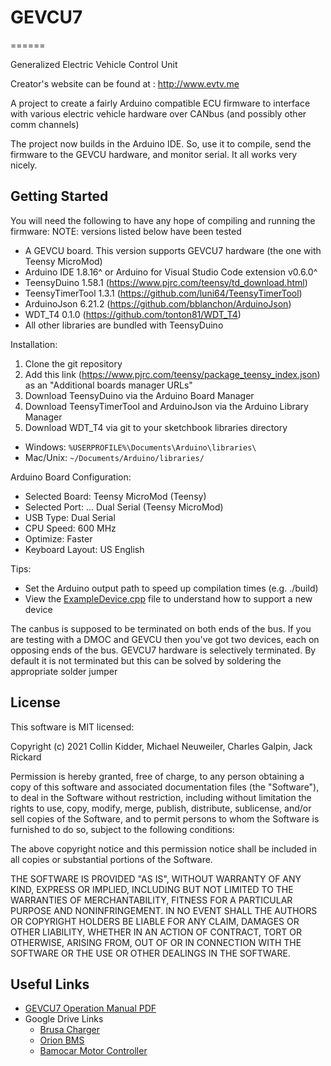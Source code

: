 # GEVCU7
======

Generalized Electric Vehicle Control Unit

Creator's website can be found at : http://www.evtv.me

A project to create a fairly Arduino compatible ECU firmware
to interface with various electric vehicle hardware over CANbus
(and possibly other comm channels)

The project now builds in the Arduino IDE. So, use it to compile, send the firmware to the GEVCU hardware, and monitor serial. It all works very nicely.

## Getting Started
You will need the following to have any hope of compiling and running the firmware:
NOTE: versions listed below have been tested
- A GEVCU board. This version supports GEVCU7 hardware (the one with Teensy MicroMod)
- Arduino IDE 1.8.16^ or Arduino for Visual Studio Code extension v0.6.0^
- TeensyDuino 1.58.1 (https://www.pjrc.com/teensy/td_download.html)
- TeensyTimerTool 1.3.1 (https://github.com/luni64/TeensyTimerTool)
- ArduinoJson 6.21.2 (https://github.com/bblanchon/ArduinoJson)
- WDT_T4 0.1.0 (https://github.com/tonton81/WDT_T4)
- All other libraries are bundled with TeensyDuino

Installation:
1. Clone the git repository
2. Add this link (https://www.pjrc.com/teensy/package_teensy_index.json) as an "Additional boards manager URLs"
3. Download TeensyDuino via the Arduino Board Manager
4. Download TeensyTimerTool and ArduinoJson via the Arduino Library Manager
5. Download WDT_T4 via git to your sketchbook libraries directory
  * Windows: `%USERPROFILE%\Documents\Arduino\libraries\`
  * Mac/Unix: `~/Documents/Arduino/libraries/`

Arduino Board Configuration:
* Selected Board: Teensy MicroMod (Teensy)
* Selected Port: ... Dual Serial (Teensy MicroMod)
* USB Type: Dual Serial
* CPU Speed: 600 MHz
* Optimize: Faster
* Keyboard Layout: US English

Tips:
* Set the Arduino output path to speed up compilation times (e.g. ./build)
* View the [ExampleDevice.cpp](docs/ExampleDevice.cpp) file to understand how to support a new device


The canbus is supposed to be terminated on both ends of the bus. If you are testing with a DMOC and GEVCU then you've got two devices, each on opposing ends of the bus. GEVCU7 hardware is selectively terminated. By default it is not terminated but this can be solved by soldering the appropriate solder jumper

## License

This software is MIT licensed:

Copyright (c) 2021 Collin Kidder, Michael Neuweiler, Charles Galpin, Jack Rickard

Permission is hereby granted, free of charge, to any person obtaining
a copy of this software and associated documentation files (the
"Software"), to deal in the Software without restriction, including
without limitation the rights to use, copy, modify, merge, publish,
distribute, sublicense, and/or sell copies of the Software, and to
permit persons to whom the Software is furnished to do so, subject to
the following conditions:

The above copyright notice and this permission notice shall be included
in all copies or substantial portions of the Software.

THE SOFTWARE IS PROVIDED "AS IS", WITHOUT WARRANTY OF ANY KIND,
EXPRESS OR IMPLIED, INCLUDING BUT NOT LIMITED TO THE WARRANTIES OF
MERCHANTABILITY, FITNESS FOR A PARTICULAR PURPOSE AND NONINFRINGEMENT.
IN NO EVENT SHALL THE AUTHORS OR COPYRIGHT HOLDERS BE LIABLE FOR ANY
CLAIM, DAMAGES OR OTHER LIABILITY, WHETHER IN AN ACTION OF CONTRACT,
TORT OR OTHERWISE, ARISING FROM, OUT OF OR IN CONNECTION WITH THE
SOFTWARE OR THE USE OR OTHER DEALINGS IN THE SOFTWARE.

## Useful Links
* [GEVCU7 Operation Manual PDF](docs/GEVCU_7.00_Manual.pdf)
* Google Drive Links
  * [Brusa Charger](https://drive.google.com/drive/u/0/folders/1DeVJPek3m3y8n4FABni9ARRhTu9wiDik)
  * [Orion BMS](https://drive.google.com/drive/u/0/folders/1ZqXBEEOgR6AhwdcV8Tug0shH_WJ5AyDg)
  * [Bamocar Motor Controller](https://drive.google.com/drive/u/0/folders/1WSYGdv5YnkaVZ9nAUO3y6nDQfeHA4u8Z)